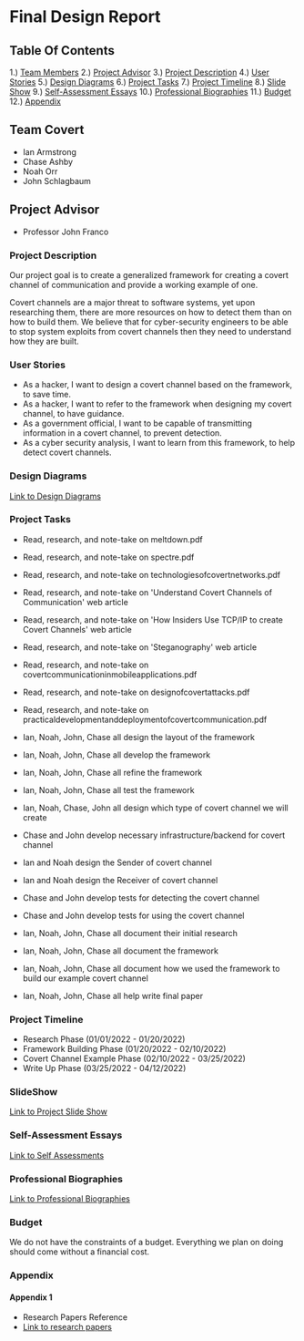 # Final Design Report

## Table Of Contents
1.) [Team Members](#team-members)
2.) [Project Advisor](#project-advisor)
3.) [Project Description](#project-description)
4.) [User Stories](#user-stories)
5.) [Design Diagrams](#design-diagrams)
6.) [Project Tasks](#project-tasks)
7.) [Project Timeline](#project-timeline)
8.) [Slide Show](#slide-show)
9.) [Self-Assessment Essays](#essays)
10.) [Professional Biographies](#biographies)
11.) [Budget](#budget)
12.) [Appendix](#appendix)

## Team Covert <a name="team-members"></a>
* Ian Armstrong
* Chase Ashby
* Noah Orr
* John Schlagbaum

## Project Advisor <a name="project-advisors"></a>
* Professor John Franco

### Project Description <a name="project-description"></a>
Our project goal is to create a generalized framework for creating a covert channel of communication and provide a working example of one.

Covert channels are a major threat to software systems, yet upon researching them, there are more resources on how to detect them than on how to build them. We believe that for cyber-security engineers to be able to stop system exploits from covert channels then they need to understand how they are built.

### User Stories <a name="user-stories"></a>
* As a hacker, I want to design a covert channel based on the framework, to save time.
* As a hacker, I want to refer to the framework when designing my covert channel, to have guidance.
* As a government official, I want to be capable of transmitting information in a covert channel, to prevent detection.
* As a cyber security analysis, I want to learn from this framework, to help detect covert channels.

### Design Diagrams <a name="design-diagrams"></a>
<a name="designdiagramphotos" href="https://github.com/Ianarm11/senior-design/tree/master/diagrams">Link to Design Diagrams</a>

### Project Tasks <a name="project-tasks"></a>
* Read, research, and note-take on meltdown.pdf
* Read, research, and note-take on spectre.pdf
* Read, research, and note-take on technologiesofcovertnetworks.pdf
* Read, research, and note-take on 'Understand Covert Channels of Communication' web article
* Read, research, and note-take on 'How Insiders Use TCP/IP to create Covert Channels' web article
* Read, research, and note-take on 'Steganography' web article
* Read, research, and note-take on  covertcommunicationinmobileapplications.pdf
* Read, research, and note-take on designofcovertattacks.pdf
* Read, research, and note-take on practicaldevelopmentanddeploymentofcovertcommunication.pdf

* Ian, Noah, John, Chase all design the layout of the framework
* Ian, Noah, John, Chase all develop the framework
* Ian, Noah, John, Chase all refine the framework
* Ian, Noah, John, Chase all test the framework

* Ian, Noah, Chase, John all design which type of covert channel we will create
* Chase and John develop necessary infrastructure/backend for covert channel
* Ian and Noah design the Sender of covert channel
* Ian and Noah design the Receiver of covert channel
* Chase and John develop tests for detecting the covert channel
* Chase and John develop tests for using the covert channel

* Ian, Noah, John, Chase all document their initial research
* Ian, Noah, John, Chase all document the framework
* Ian, Noah, John, Chase all document how we used the framework to build our example covert channel
* Ian, Noah, John, Chase all help write final paper

### Project Timeline <a name="project-timeline"></a>
* Research Phase (01/01/2022 - 01/20/2022)
* Framework Building Phase (01/20/2022 - 02/10/2022)
* Covert Channel Example Phase (02/10/2022 - 03/25/2022)
* Write Up Phase (03/25/2022 - 04/12/2022)

### SlideShow <a name="slide-show"></a>
<a name="slideshow" href="https://docs.google.com/presentation/d/1zC0fOgd47DR2O0KbQtbw3557G1esKSuiSAYtaOJjVIM/edit?usp=sharing">Link to Project Slide Show</a>

### Self-Assessment Essays <a name="essays"></a>
<a name="self-assessments" href="https://github.com/Ianarm11/senior-design/tree/master/self-assessments">Link to Self Assessments</a>

### Professional Biographies <a name="biographies"></a>
<a name="professionalbios" href="https://github.com/Ianarm11/senior-design/tree/master/professional-bios">Link to Professional Biographies</a>

### Budget <a name="budget"></a>
We do not have the constraints of a budget. Everything we plan on doing should come without a financial cost.

### Appendix <a name="appendix"></a>
#### Appendix 1
* Research Papers Reference
* <a name="research-papers" href="https://github.com/Ianarm11/senior-design/tree/master/research-content">Link to research papers</a>
